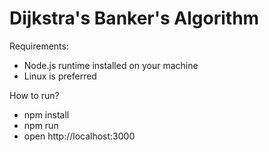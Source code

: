 # Dijkstra's Banker's Algorithm

Requirements:
* Node.js runtime installed on your machine
* Linux is preferred

How to run?
* npm install
* npm run
* open http://localhost:3000
